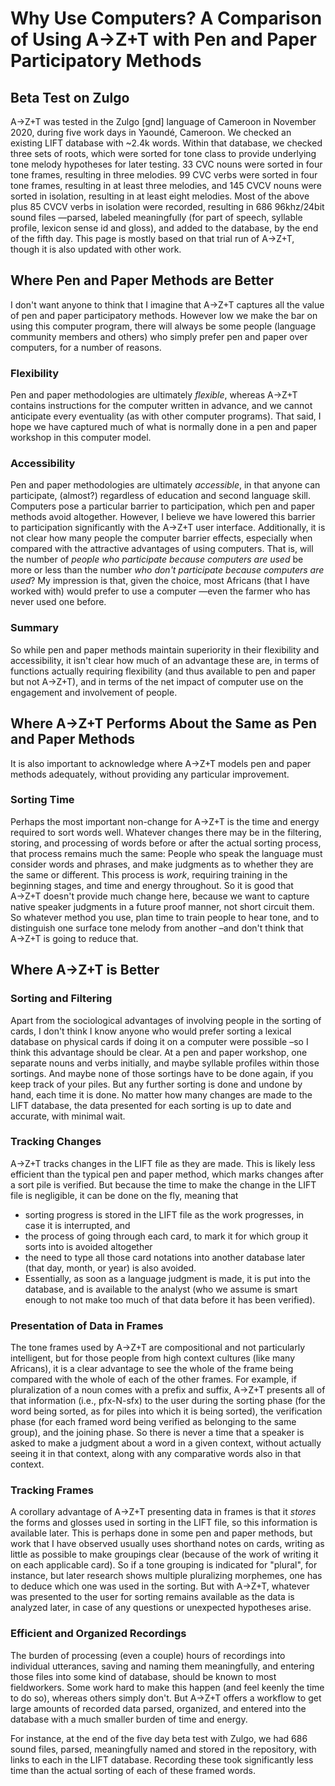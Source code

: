 # Why Use Computers? A Comparison of Using A→Z+T with Pen and Paper Participatory Methods
## Beta Test on Zulgo
A→Z+T was tested in the Zulgo [gnd] language of Cameroon in November 2020, during five work days in Yaoundé, Cameroon. We checked an existing LIFT database with ~2.4k words. Within that database, we checked three sets of roots, which were sorted for tone class to provide underlying tone melody hypotheses for later testing. 33 CVC nouns were sorted in four tone frames, resulting in three melodies. 99 CVC verbs were sorted in four tone frames, resulting in at least three melodies, and 145 CVCV nouns were sorted in isolation, resulting in at least eight melodies. Most of the above plus 85 CVCV verbs in isolation were recorded, resulting in 686 96khz/24bit sound files —parsed, labeled meaningfully (for part of speech, syllable profile, lexicon sense id and gloss), and added to the database, by the end of the fifth day.
This page is mostly based on that trial run of A→Z+T, though it is also updated with other work.
## Where Pen and Paper Methods are Better
I don't want anyone to think that I imagine that A→Z+T captures all the value of pen and paper participatory methods. However low we make the bar on using this computer program, there will always be some people (language community members and others) who simply prefer pen and paper over computers, for a number of reasons.
### Flexibility
Pen and paper methodologies are ultimately *flexible*, whereas A→Z+T contains instructions for the computer written in advance, and we cannot anticipate every eventuality (as with other computer programs). That said, I hope we have captured much of what is normally done in a pen and paper workshop in this computer model.
### Accessibility
Pen and paper methodologies are ultimately *accessible*, in that anyone can participate, (almost?) regardless of education and second language skill. Computers pose a particular barrier to participation, which pen and paper methods avoid altogether. However, I believe we have lowered this barrier to participation significantly with the A→Z+T user interface. Additionally, it is not clear how many people the computer barrier effects, especially when compared with the attractive advantages of using computers. That is, will the number of *people who participate because computers are used* be more or less than the number *who don't participate because computers are used*? My impression is that, given the choice, most Africans (that I have worked with) would prefer to use a computer —even the farmer who has never used one before.
### Summary
So while pen and paper methods maintain superiority in their flexibility and accessibility, it isn't clear how much of an advantage these are, in terms of functions actually requiring flexibility (and thus available to pen and paper but not A→Z+T), and in terms of the net impact of computer use on the engagement and involvement of people.
## Where A→Z+T Performs About the Same as Pen and Paper Methods
It is also important to acknowledge where A→Z+T models pen and paper methods adequately, without providing any particular improvement.
### Sorting Time
Perhaps the most important non-change for A→Z+T is the time and energy required to sort words well. Whatever changes there may be in the filtering, storing, and processing of words before or after the actual sorting process, that process remains much the same: People who speak the language must consider words and phrases, and make judgments as to whether they are the same or different. This process is *work*, requiring training in the beginning stages, and time and energy throughout. So it is good that A→Z+T doesn't provide much change here, because we want to capture native speaker judgments in a future proof manner, not short circuit them. So whatever method you use, plan time to train people to hear tone, and to distinguish one surface tone melody from another –and don't think that A→Z+T is going to reduce that.
## Where A→Z+T is Better
### Sorting and Filtering
Apart from the sociological advantages of involving people in the sorting of cards, I don't think I know anyone who would prefer sorting a lexical database on physical cards if doing it on a computer were possible –so I think this advantage should be clear. At a pen and paper workshop, one separate nouns and verbs initially, and maybe syllable profiles within those sortings. And maybe none of those sortings have to be done again, if you keep track of your piles. But any further sorting is done and undone by hand, each time it is done. No matter how many changes are made to the LIFT database, the data presented for each sorting is up to date and accurate, with minimal wait.
### Tracking Changes
A→Z+T tracks changes in the LIFT file as they are made. This is likely less efficient than the typical pen and paper method, which marks changes after a sort pile is verified. But because the time to make the change in the LIFT file is negligible, it can be done on the fly, meaning that
- sorting progress is stored in the LIFT file as the work progresses, in case it is interrupted, and
- the process of going through each card, to mark it for which group it sorts into is avoided altogether
- the need to type all those card notations into another database later (that day, month, or year) is also avoided.
- Essentially, as soon as a language judgment is made, it is put into the database, and is available to the analyst (who we assume is smart enough to not make too much of that data before it has been verified).

### Presentation of Data in Frames
The tone frames used by A→Z+T are compositional and not particularly intelligent, but for those people from high context cultures (like many Africans), it is a clear advantage to see the whole of the frame being compared with the whole of each of the other frames. For example, if pluralization of a noun comes with a prefix and suffix, A→Z+T presents all of that information (i.e., pfx-N-sfx) to the user during the sorting phase (for the word being sorted, as for piles into which it is being sorted), the verification phase (for each framed word being verified as belonging to the same group), and the joining phase. So there is never a time that a speaker is asked to make a judgment about a word in a given context, without actually seeing it in that context, along with any comparative words also in that context.
### Tracking Frames
A corollary advantage of A→Z+T presenting data in frames is that it *stores* the forms and glosses used in sorting in the LIFT file, so this information is available later. This is perhaps done in some pen and paper methods, but work that I have observed usually uses shorthand notes on cards, writing as little as possible to make groupings clear (because of the work of writing it on each applicable card). So if a tone grouping is indicated for "plural", for instance, but later research shows multiple pluralizing morphemes, one has to deduce which one was used in the sorting. But with A→Z+T, whatever was presented to the user for sorting remains available as the data is analyzed later, in case of any questions or unexpected hypotheses arise.

### Efficient and Organized Recordings
The burden of processing (even a couple) hours of recordings into individual utterances, saving and naming them meaningfully, and entering those files into some kind of database, should be known to most fieldworkers. Some work hard to make this happen (and feel keenly the time to do so), whereas others simply don't. But A→Z+T offers a workflow to get large amounts of recorded data parsed, organized, and entered into the database with a much smaller burden of time and energy.

For instance, at the end of the five day beta test with Zulgo, we had 686 sound files, parsed, meaningfully named and stored in the repository, with links to each in the LIFT database. Recording these took significantly less time than the actual sorting of each of these framed words.
